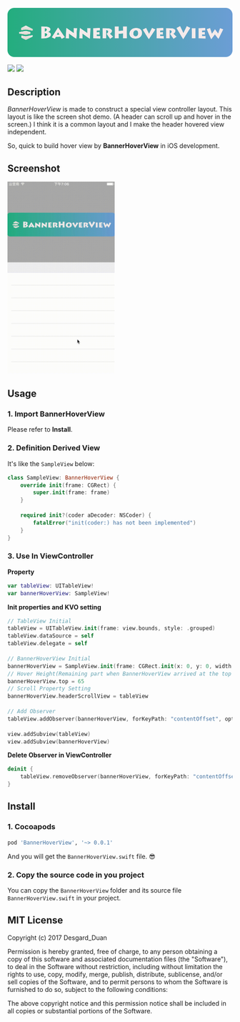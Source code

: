![banner](source/banner.png)


![](https://img.shields.io/badge/Swift-3.0-green.svg)
![](https://img.shields.io/badge/license-MIT-blue.svg)

## Description

*BannerHoverView* is made to construct a special view controller layout. This layout is like the screen shot demo. (A header can scroll up and hover in the screen.) I think it is a common layout and I make the header hovered view independent. 

So, quick to build hover view by **BannerHoverView** in iOS development.

## Screenshot


<img src="source/demo.gif" alt="img" width="240px">

## Usage

### 1. Import BannerHoverView

Please refer to **Install**.

### 2. Definition Derived View

It's like the `SampleView` below:

```swift
class SampleView: BannerHoverView {
    override init(frame: CGRect) {
        super.init(frame: frame)
    }
    
    required init?(coder aDecoder: NSCoder) {
        fatalError("init(coder:) has not been implemented")
    }
}
```

### 3. Use In ViewController

**Property**

```swift
var tableView: UITableView!
var bannerHoverView: SampleView!
```

**Init properties and KVO setting**

```swift
// TableView Initial
tableView = UITableView.init(frame: view.bounds, style: .grouped)
tableView.dataSource = self
tableView.delegate = self

// BannerHoverView Initial
bannerHoverView = SampleView.init(frame: CGRect.init(x: 0, y: 0, width: view.frame.size.width, height: 280))
// Hover Height(Remaining part when BannerHoverView arrived at the top position)
bannerHoverView.top = 65
// Scroll Property Setting
bannerHoverView.headerScrollView = tableView

// Add Observer
tableView.addObserver(bannerHoverView, forKeyPath: "contentOffset", options: NSKeyValueObservingOptions.new, context: nil)
        
view.addSubview(tableView)
view.addSubview(bannerHoverView)
```

**Delete Observer in ViewController**

```swift
deinit {
    tableView.removeObserver(bannerHoverView, forKeyPath: "contentOffset")
}
```

## Install

### 1. Cocoapods

```bash
pod 'BannerHoverView', '~> 0.0.1'
```

And you will get the `BannerHoverView.swift` file. 😎

### 2. Copy the source code in you project

You can copy the `BannerHoverView` folder and its source file `BannerHoverView.swift` in your project.

## MIT License

Copyright (c) 2017 Desgard_Duan

Permission is hereby granted, free of charge, to any person obtaining a copy
of this software and associated documentation files (the "Software"), to deal
in the Software without restriction, including without limitation the rights
to use, copy, modify, merge, publish, distribute, sublicense, and/or sell
copies of the Software, and to permit persons to whom the Software is
furnished to do so, subject to the following conditions:

The above copyright notice and this permission notice shall be included in all
copies or substantial portions of the Software.
